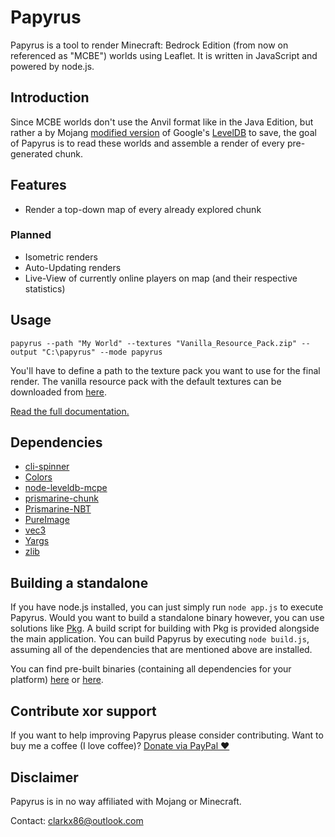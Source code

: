 # Papyrus
Papyrus is a tool to render Minecraft: Bedrock Edition (from now on referenced as "MCBE") worlds using Leaflet. It is written in JavaScript and powered by node.js.

## Introduction
Since MCBE worlds don't use the Anvil format like in the Java Edition, but rather a by Mojang [modified version](https://github.com/Mojang/leveldb-mcpe) of Google's [LevelDB](http://leveldb.org/) to save, the goal of Papyrus is to read these worlds and assemble a render of every pre-generated chunk.

## Features
- Render a top-down map of every already explored chunk
### Planned
- Isometric renders
- Auto-Updating renders
- Live-View of currently online players on map (and their respective statistics)

## Usage
```papyrus --path "My World" --textures "Vanilla_Resource_Pack.zip" --output "C:\papyrus" --mode papyrus```

You'll have to define a path to the texture pack you want to use for the final render. The vanilla resource pack with the default textures can be downloaded from [here](https://aka.ms/resourcepacktemplate).

[Read the full documentation.](https://github.com/clarkx86/papyrus/blob/master/docs/documentation.md)

## Dependencies
- [cli-spinner](https://www.npmjs.com/package/cli-spinner)
- [Colors](https://www.npmjs.com/package/colors)
- [node-leveldb-mcpe](https://github.com/mhsjlw/node-leveldb-mcpe)
- [prismarine-chunk](https://www.npmjs.com/package/prismarine-chunk)
- [Prismarine-NBT](https://www.npmjs.com/package/prismarine-nbt)
- [PureImage](https://www.npmjs.com/package/pureimage)
- [vec3](https://www.npmjs.com/package/vec3)
- [Yargs](https://www.npmjs.com/package/yargs)
- [zlib](https://www.npmjs.com/package/zlib)

## Building a standalone
If you have node.js installed, you can just simply run
```node app.js```
to execute Papyrus. Would you want to build a standalone binary however, you can use solutions like [Pkg](https://github.com/zeit/pkg). A build script for building with Pkg is provided alongside the main application. You can build Papyrus by executing ```node build.js```, assuming all of the dependencies that are mentioned above are installed.

You can find pre-built binaries (containing all dependencies for your platform) [here](http://papyrus.clarkx86.com/download) or [here](https://github.com/clarkx86/papyrus/releases).

## Contribute xor support
If you want to help improving Papyrus please consider contributing.
Want to buy me a coffee (I love coffee)? [Donate via PayPal ♥](https://paypal.me/clarkstuehmer)

## Disclaimer
Papyrus is in no way affiliated with Mojang or Minecraft.

Contact: [clarkx86@outlook.com](mailto:clarkx86@outlook.com?subject=GitHub%20Papyrus)
